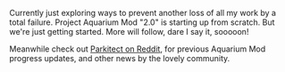 Currently just exploring ways to prevent another loss of all my work by a total failure. 
Project Aquarium Mod "2.0" is starting up from scratch.
But we're just getting started. More will follow, dare I say it, sooooon!

Meanwhile check out [Parkitect on Reddit](https://www.reddit.com/r/ThemeParkitect), 
for previous Aquarium Mod progress updates, and other news by the lovely community. 
